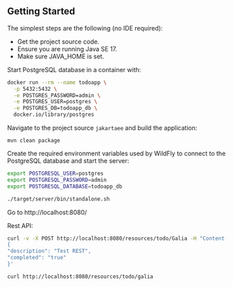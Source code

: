 ## Getting Started

The simplest steps are the following (no IDE required):

* Get the project source code.
* Ensure you are running Java SE 17.
* Make sure JAVA_HOME is set.

Start PostgreSQL database in a container with:

```bash
docker run --rm --name todoapp \
  -p 5432:5432 \
  -e POSTGRES_PASSWORD=admin \
  -e POSTGRES_USER=postgres \
  -e POSTGRES_DB=todoapp_db \
  docker.io/library/postgres
```

Navigate to the project source `jakartaee` and build the application:

```
mvn clean package
```

Create the required environment variables used by WildFly to connect to the PostgreSQL database and start the server:

```bash
export POSTGRESQL_USER=postgres
export POSTGRESQL_PASSWORD=admin
export POSTGRESQL_DATABASE=todoapp_db

./target/server/bin/standalone.sh
```

Go to http://localhost:8080/

Rest API:

```bash
curl -v -X POST http://localhost:8080/resources/todo/Galia -H "Content-Type: application/json" -d '
{
"description": "Test REST",
"completed": "true"
}'

curl http://localhost:8080/resources/todo/galia
```

